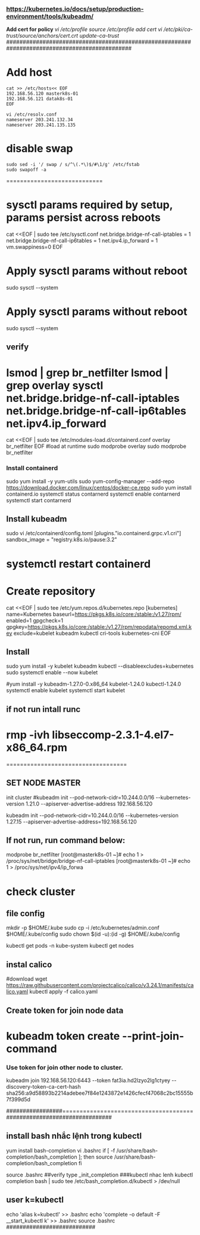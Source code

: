 ### https://kubernetes.io/docs/setup/production-environment/tools/kubeadm/
**Add cert for policy**
*vi /etc/profile* <n>
*source /etc/profile*
*add cert*
*vi /etc/pki/ca-trust/source/anchors/cert.crt*
*update-ca-trust*
##############################################################################################
# Add host
```
cat >> /etc/hosts<< EOF
192.168.56.120 masterk8s-01
192.168.56.121 datak8s-01
EOF
```
```
vi /etc/resolv.conf
nameserver 203.241.132.34
nameserver 203.241.135.135
```
# disable swap
```
sudo sed -i '/ swap / s/^\(.*\)$/#\1/g' /etc/fstab 
sudo swapoff -a 
```
============================
# sysctl params required by setup, params persist across reboots
cat <<EOF | sudo tee /etc/sysctl.conf
net.bridge.bridge-nf-call-iptables  = 1
net.bridge.bridge-nf-call-ip6tables = 1
net.ipv4.ip_forward                 = 1
vm.swappiness=0
EOF
# Apply sysctl params without reboot
sudo sysctl --system

# Apply sysctl params without reboot
sudo sysctl --system
## verify 
lsmod | grep br_netfilter
lsmod | grep overlay
sysctl net.bridge.bridge-nf-call-iptables net.bridge.bridge-nf-call-ip6tables net.ipv4.ip_forward
===============
cat <<EOF | sudo tee /etc/modules-load.d/containerd.conf
overlay
br_netfilter
EOF
#load at runtime
sudo modprobe overlay
sudo modprobe br_netfilter

### Install containerd
sudo yum install -y yum-utils
sudo yum-config-manager --add-repo https://download.docker.com/linux/centos/docker-ce.repo
sudo yum install containerd.io
systemctl status contarnerd
systemctl enable contarnerd
systemctl start contarnerd
## Install kubeadm
sudo vi /etc/containerd/config.toml
[plugins."io.containerd.grpc.v1.cri"]
  sandbox_image = "registry.k8s.io/pause:3.2"

systemctl restart containerd
=====
# Create repository
cat <<EOF | sudo tee /etc/yum.repos.d/kubernetes.repo
[kubernetes]
name=Kubernetes
baseurl=https://pkgs.k8s.io/core:/stable:/v1.27/rpm/
enabled=1
gpgcheck=1
gpgkey=https://pkgs.k8s.io/core:/stable:/v1.27/rpm/repodata/repomd.xml.key
exclude=kubelet kubeadm kubectl cri-tools kubernetes-cni
EOF
## Install 
sudo yum install -y kubelet kubeadm kubectl --disableexcludes=kubernetes
sudo systemctl enable --now kubelet

#yum install -y kubeadm-1.27.0-0.x86_64 kubelet-1.24.0 kubectl-1.24.0
systemctl enable kubelet
systemctl start kubelet
## if not run intall  runc
rmp -ivh libseccomp-2.3.1-4.el7-x86_64.rpm
====================================================
===================================

## SET NODE MASTER
init cluster
#kubeadm init --pod-network-cidr=10.244.0.0/16 --kubernetes-version 1.21.0 --apiserver-advertise-address 192.168.56.120

kubeadm init --pod-network-cidr=10.244.0.0/16 --kubernetes-version 1.27.15 --apiserver-advertise-address=192.168.56.120
 ## If not run, run command below:
 modprobe br_netfilter
[root@masterk8s-01 ~]# echo 1 > /proc/sys/net/bridge/bridge-nf-call-iptables
[root@masterk8s-01 ~]# echo 1 > /proc/sys/net/ipv4/ip_forwa

# check cluster
## file config
mkdir -p $HOME/.kube
sudo cp -i /etc/kubernetes/admin.conf $HOME/.kube/config
sudo chown $(id -u):(id -g) $HOME/.kube/config

kubectl get pods -n kube-system
kubectl get nodes
## instal calico
#download 
wget  https://raw.githubusercontent.com/projectcalico/calico/v3.24.1/manifests/calico.yaml
kubectl apply -f calico.yaml
###
## Create token for join node data
kubeadm token create --print-join-command 
=========================================================================================
### Use token for join other node to cluster.
kubeadm join 192.168.56.120:6443 --token fat3ia.hd2lzyo2lg1ctyey --discovery-token-ca-cert-hash sha256:a9d58893b2214adebee7f84e1243872e1426cfecf47068c2bc15555b7f399d5d


#################======================================################################
## install bash nhắc lệnh trong kubectl 
yum install bash-completion
vi .bashrc
if [ -f /usr/share/bash-completion/bash_completion ]; then
    source /usr/share/bash-completion/bash_completion
fi

source .bashrc
##verify
type _init_completion
###kubectl nhac lenh
kubectl completion bash | sudo tee /etc/bash_completion.d/kubectl > /dev/null

## user k=kubectl
 echo 'alias k=kubectl' >> .bashrc
 echo 'complete -o default -F __start_kubectl k' >> .bashrc
 source .bashrc
 ###########################
